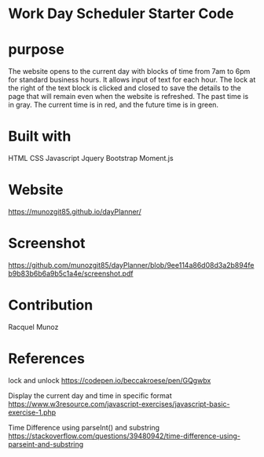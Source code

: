 # Work Day Scheduler Starter Code


# purpose 
The website opens to the current day with blocks of time from 7am to 6pm for standard business hours. It allows input of text for each hour.
The lock at the right of the text block is clicked and closed to save the details to the page that will remain
even when the website is refreshed. The past time is in gray. The current time is in red, and the future time is in green. 



# Built with 
HTML
CSS
Javascript
Jquery
Bootstrap
Moment.js

# Website 
https://munozgit85.github.io/dayPlanner/

# Screenshot
https://github.com/munozgit85/dayPlanner/blob/9ee114a86d08d3a2b894feb9b83b6b6a9b5c1a4e/screenshot.pdf

# Contribution 
Racquel Munoz


# References
lock and unlock 
https://codepen.io/beccakroese/pen/GQgwbx

Display the current day and time in specific format 
https://www.w3resource.com/javascript-exercises/javascript-basic-exercise-1.php

Time Difference using parseInt() and substring
https://stackoverflow.com/questions/39480942/time-difference-using-parseint-and-substring
